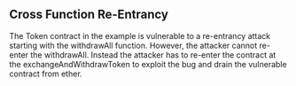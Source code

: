 ## Cross Function Re-Entrancy

The Token contract in the example is vulnerable to a re-entrancy attack starting with the withdrawAll function. However, the attacker cannot re-enter the withdrawAll. Instead the attacker has to re-enter the contract at the exchangeAndWithdrawToken to exploit the bug and drain the vulnerable contract from ether.
